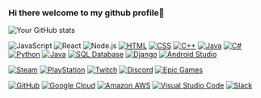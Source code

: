 ### Hi there welcome to my github profile👋


![Your GitHub stats](https://github-readme-stats.vercel.app/api?username=whoareyou0422&show_icons=true&theme=ambient_gradient)

![JavaScript](https://img.shields.io/badge/-JavaScript-F7DF1E?logo=javascript&logoColor=white&style=flat)
![React](https://img.shields.io/badge/-React-61DAFB?logo=react&logoColor=white&style=flat)
![Node.js](https://img.shields.io/badge/-Node.js-339933?logo=node.js&logoColor=white&style=flat)
[![HTML](https://img.shields.io/badge/-HTML-E34F26?logo=html5&logoColor=white&style=flat)](https://developer.mozilla.org/en-US/docs/Web/HTML)
[![CSS](https://img.shields.io/badge/-CSS-1572B6?logo=css3&logoColor=white&style=flat)](https://developer.mozilla.org/en-US/docs/Web/CSS)
[![C++](https://img.shields.io/badge/-C++-00599C?logo=c%2B%2B&logoColor=white&style=flat)](https://en.cppreference.com/)
[![Java](https://img.shields.io/badge/-Java-007396?logo=java&logoColor=white&style=flat)](https://www.oracle.com/java/)
[![C#](https://img.shields.io/badge/-C%23-239120?logo=c-sharp&logoColor=white&style=flat)](https://docs.microsoft.com/en-us/dotnet/csharp/)<br>
[![Python](https://img.shields.io/badge/-Python-3776AB?logo=python&logoColor=white&style=flat)](https://www.python.org/)
[![Java](https://img.shields.io/badge/-Java-007396?logo=java&logoColor=white&style=flat)](https://www.oracle.com/java/)
[![SQL Database](https://img.shields.io/badge/-SQL%20Database-4479A1?logo=postgresql&logoColor=white&style=flat)](https://www.postgresql.org/)
[![Django](https://img.shields.io/badge/-Django-092E20?logo=django&logoColor=white&style=flat)](https://www.djangoproject.com/)
[![Android Studio](https://img.shields.io/badge/-Android%20Studio-3DDC84?logo=android-studio&logoColor=white&style=flat)](https://developer.android.com/studio)

[![Steam](https://img.shields.io/badge/-Steam-000000?logo=steam&logoColor=white&style=flat)](https://store.steampowered.com/)
[![PlayStation](https://img.shields.io/badge/-PlayStation-003791?logo=playstation&logoColor=white&style=flat)](https://www.playstation.com/)
[![Twitch](https://img.shields.io/badge/-Twitch-9146FF?logo=twitch&logoColor=white&style=flat)](https://www.twitch.tv/)
[![Discord](https://img.shields.io/badge/-Discord-5865F2?logo=discord&logoColor=white&style=flat)](https://discord.com/)
[![Epic Games](https://img.shields.io/badge/-Epic%20Games-313131?logo=epic-games&logoColor=white&style=flat)](https://www.epicgames.com/)

[![GitHub](https://img.shields.io/badge/-GitHub-181717?logo=github&logoColor=white&style=flat)](https://github.com/)
[![Google Cloud](https://img.shields.io/badge/-Google%20Cloud-4285F4?logo=google-cloud&logoColor=white&style=flat)](https://cloud.google.com/)
[![Amazon AWS](https://img.shields.io/badge/-Amazon%20AWS-232F3E?logo=amazon-aws&logoColor=white&style=flat)](https://aws.amazon.com/)
[![Visual Studio Code](https://img.shields.io/badge/-VS%20Code-007ACC?logo=visual-studio-code&logoColor=white&style=flat)](https://code.visualstudio.com/)
[![Slack](https://img.shields.io/badge/-Slack-4A154B?logo=slack&logoColor=white&style=flat)](https://slack.com/)
